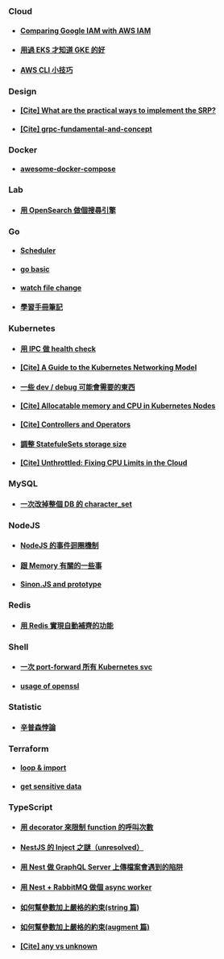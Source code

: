 ### Cloud

- #### [Comparing Google IAM with AWS IAM](./cloud/iam-comparison/README.md)

- #### [用過 EKS 才知道 GKE 的好](./cloud/gke-is-better-than-eks/README.md)

- #### [AWS CLI 小技巧](./cloud/aws-cli/README.md)

### Design

- #### [[Cite] What are the practical ways to implement the SRP?](https://softwareengineering.stackexchange.com/questions/158845/what-are-the-practical-ways-to-implement-the-srp)

- #### [[Cite] grpc-fundamental-and-concept](https://medium.com/swlh/grpc-fundamental-and-concept-93414d7956df)

### Docker

- #### [awesome-docker-compose](./docker/awesom/)

### Lab

- #### [用 OpenSearch 做個搜尋引擎](./lab/search-engine)

### Go

- #### [Scheduler](./go/scheduler/)

- #### [go basic](./go/basic/)

- #### [watch file change](./go/watch-file-change)

- #### [學習手冊筆記](./go/learning-go-note/)

### Kubernetes

- #### [用 IPC 做 health check](./kubernetes/ipc-health-check/README.md)

- #### [[Cite] A Guide to the Kubernetes Networking Model](https://sookocheff.com/post/kubernetes/understanding-kubernetes-networking-model/#kubernetes-basic)

- #### [一些 dev / debug 可能會需要的東西](./kubernetes//dev-debug-util/README.md)

- #### [[Cite] Allocatable memory and CPU in Kubernetes Nodes](https://learnk8s.io/allocatable-resources)

- #### [[Cite] Controllers and Operators](https://octetz.com/docs/2019/2019-10-13-controllers-and-operators/)

- #### [調整 StatefuleSets storage size](./kubernetes//resize-pvc/README.md)

- #### [[Cite] Unthrottled: Fixing CPU Limits in the Cloud](https://engineering.indeedblog.com/blog/2019/12/unthrottled-fixing-cpu-limits-in-the-cloud/?fbclid=IwAR0zZwLllKKXpqbdWCNIFTdiSHN5pry89zSn0flSyIkY2udqbMEC7YtG4mo)

### MySQL

- #### [一次改掉整個 DB 的 character_set](./mysql/update-character-set/README.md)

### NodeJS

- #### [NodeJS 的事件迴圈機制](./nodejs/event-loop/README.md)

- #### [跟 Memory 有關的一些事](./nodejs/memory/README.md)

- #### [Sinon.JS and prototype](./nodejs/sinon-prototype/README.md)

### Redis

- #### [用 Redis 實現自動補齊的功能](./redis/auto-complete/README.md)

### Shell

- #### [一次 port-forward 所有 Kubernetes svc](./shell/kubectl-port-forward/README.md)

- #### [usage of openssl](./shell//openssl/README.md)

### Statistic

- #### [辛普森悖論](./statistic/simpson-paradox/README.md)

### Terraform

- #### [loop & import](./terraform/loop-and-import/)

- #### [get sensitive data](./terraform/sensitive)

### TypeScript

- #### [用 decorator 來限制 function 的呼叫次數](./typescript/decorator-once/README.md)

- #### [NestJS 的 Inject 之謎（unresolved）](./typescript/injection-of-nest/README.md)

- #### [用 Nest 做 GraphQL Server 上傳檔案會遇到的陷阱 ](./typescript/nest-gql-upload/README.md)

- #### [用 Nest + RabbitMQ 做個 async worker](./typescript/nest-worker)

- #### [如何幫參數加上嚴格的約束(string 篇)](./typescript/parameter-constraint/README.md)

- #### [如何幫參數加上嚴格的約束(augment 篇)](./typescript/type-augment/README.md)

- #### [[Cite] any vs unknown](https://ithelp.ithome.com.tw/articles/10223315)
